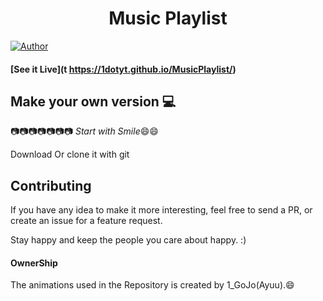 <h1 align="center">
 Music Playlist
</h1>

[![Author](https://img.shields.io/badge/author-1dotYt-green)](https://github.com/1dotYt)


#### [See it Live](t https://1dotyt.github.io/MusicPlaylist/)

## Make your own version :computer:

:camera::camera::camera::camera::camera::camera::camera:
*Start with Smile*:smile::smile:

Download Or clone it with git

## Contributing

If you have any idea to make it more interesting, feel free to send a PR, or create an issue for a feature request.

Stay happy and keep the people you care about happy. :)

#### OwnerShip
 The animations used in the Repository is created by 1_GoJo(Ayuu).:smile:
